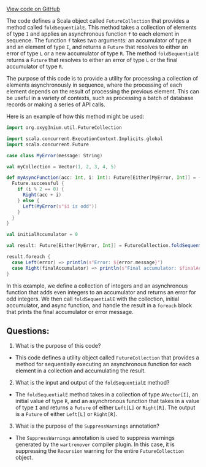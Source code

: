 [View code on GitHub](https://github.com/alephium/alephium/util/src/main/scala/org/alephium/util/FutureCollection.scala)

The code defines a Scala object called `FutureCollection` that provides a method called `foldSequentialE`. This method takes a collection of elements of type `I` and applies an asynchronous function `f` to each element in sequence. The function `f` takes two arguments: an accumulator of type `R` and an element of type `I`, and returns a `Future` that resolves to either an error of type `L` or a new accumulator of type `R`. The method `foldSequentialE` returns a `Future` that resolves to either an error of type `L` or the final accumulator of type `R`.

The purpose of this code is to provide a utility for processing a collection of elements asynchronously in sequence, where the processing of each element depends on the result of processing the previous element. This can be useful in a variety of contexts, such as processing a batch of database records or making a series of API calls.

Here is an example of how this method might be used:

```scala
import org.oxyg3nium.util.FutureCollection

import scala.concurrent.ExecutionContext.Implicits.global
import scala.concurrent.Future

case class MyError(message: String)

val myCollection = Vector(1, 2, 3, 4, 5)

def myAsyncFunction(acc: Int, i: Int): Future[Either[MyError, Int]] = {
  Future.successful {
    if (i % 2 == 0) {
      Right(acc + i)
    } else {
      Left(MyError(s"$i is odd"))
    }
  }
}

val initialAccumulator = 0

val result: Future[Either[MyError, Int]] = FutureCollection.foldSequentialE(myCollection)(initialAccumulator)(myAsyncFunction)

result.foreach {
  case Left(error) => println(s"Error: ${error.message}")
  case Right(finalAccumulator) => println(s"Final accumulator: $finalAccumulator")
}
```

In this example, we define a collection of integers and an asynchronous function that adds even integers to an accumulator and returns an error for odd integers. We then call `foldSequentialE` with the collection, initial accumulator, and async function, and handle the result in a `foreach` block that prints the final accumulator or error message.
## Questions: 
 1. What is the purpose of this code?
- This code defines a utility object called `FutureCollection` that provides a method for sequentially executing an asynchronous function for each element in a collection and accumulating the result.

2. What is the input and output of the `foldSequentialE` method?
- The `foldSequentialE` method takes in a collection of type `AVector[I]`, an initial value of type `R`, and an asynchronous function that takes in a value of type `I` and returns a `Future` of either `Left[L]` or `Right[R]`. The output is a `Future` of either `Left[L]` or `Right[R]`.

3. What is the purpose of the `SuppressWarnings` annotation?
- The `SuppressWarnings` annotation is used to suppress warnings generated by the `wartremover` compiler plugin. In this case, it is suppressing the `Recursion` warning for the entire `FutureCollection` object.
